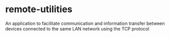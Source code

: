 # remote-utilities
An application to facilitate communication and information transfer between devices connected to the same LAN network using the TCP protocol
